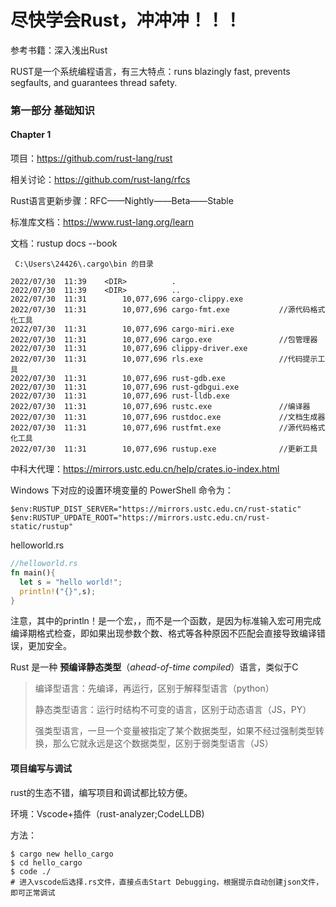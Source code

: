 # 尽快学会Rust，冲冲冲！！！

参考书籍：深入浅出Rust

RUST是一个系统编程语言，有三大特点：runs blazingly fast, prevents segfaults, and guarantees thread safety.

### 第一部分 基础知识

#### Chapter 1 

项目：https://github.com/rust-lang/rust

相关讨论：https://github.com/rust-lang/rfcs

Rust语言更新步骤：RFC——Nightly——Beta——Stable

标准库文档：https://www.rust-lang.org/learn

文档：rustup docs --book

```
 C:\Users\24426\.cargo\bin 的目录

2022/07/30  11:39    <DIR>          .
2022/07/30  11:39    <DIR>          ..
2022/07/30  11:31        10,077,696 cargo-clippy.exe
2022/07/30  11:31        10,077,696 cargo-fmt.exe			//源代码格式化工具
2022/07/30  11:31        10,077,696 cargo-miri.exe
2022/07/30  11:31        10,077,696 cargo.exe				//包管理器
2022/07/30  11:31        10,077,696 clippy-driver.exe
2022/07/30  11:31        10,077,696 rls.exe					//代码提示工具
2022/07/30  11:31        10,077,696 rust-gdb.exe
2022/07/30  11:31        10,077,696 rust-gdbgui.exe
2022/07/30  11:31        10,077,696 rust-lldb.exe
2022/07/30  11:31        10,077,696 rustc.exe				//编译器
2022/07/30  11:31        10,077,696 rustdoc.exe				//文档生成器
2022/07/30  11:31        10,077,696 rustfmt.exe				//源代码格式化工具
2022/07/30  11:31        10,077,696 rustup.exe				//更新工具
```

中科大代理：https://mirrors.ustc.edu.cn/help/crates.io-index.html

Windows 下对应的设置环境变量的 PowerShell 命令为：

```
$env:RUSTUP_DIST_SERVER="https://mirrors.ustc.edu.cn/rust-static"
$env:RUSTUP_UPDATE_ROOT="https://mirrors.ustc.edu.cn/rust-static/rustup"
```

helloworld.rs 

```rust
//helloworld.rs
fn main(){
  let s = "hello world!";
  println!("{}",s);
}
```

注意，其中的println！是一个宏，，而不是一个函数，是因为标准输入宏可用完成编译期格式检查，即如果出现参数个数、格式等各种原因不匹配会直接导致编译错误，更加安全。

Rust 是一种 **预编译静态类型**（*ahead-of-time compiled*）语言，类似于C

> 编译型语言：先编译，再运行，区别于解释型语言（python）
>
> 静态类型语言：运行时结构不可变的语言，区别于动态语言（JS，PY）
>
> 强类型语言，一旦一个变量被指定了某个数据类型，如果不经过强制类型转换，那么它就永远是这个数据类型，区别于弱类型语言（JS）

#### 项目编写与调试

rust的生态不错，编写项目和调试都比较方便。

环境：Vscode+插件（rust-analyzer;CodeLLDB)

方法：

```
$ cargo new hello_cargo
$ cd hello_cargo
$ code ./
# 进入vscode后选择.rs文件，直接点击Start Debugging，根据提示自动创建json文件，即可正常调试
```

